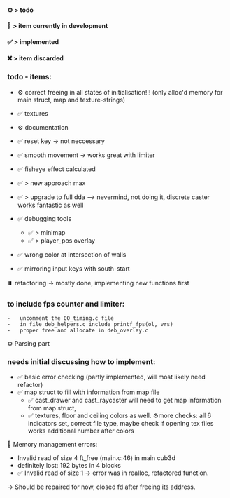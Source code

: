 #### ⚙️ > todo
#### 🔧 > item currently in development
#### ✅ > implemented
#### ❌ > item discarded



### todo - items:
- ⚙️ correct freeing in all states of initialisation!!! (only alloc'd memory for main struct, map and texture-strings)
- ✅  textures
- ⚙️ documentation
- ✅ reset key -> not neccessary
- ✅ smooth movement -> works great with limiter
- ✅ fisheye effect calculated
- ✅ > new approach max
- ✅ > upgrade to full dda --> nevermind, not doing it, discrete caster works fantastic as well

- ✅ debugging tools

	- ✅ > minimap
	- ✅ > player_pos overlay
- ✅ wrong color at intersection of walls
- ✅ mirroring input keys with south-start

⏸️ refactoring -> mostly done, implementing new functions first


### to include fps counter and limiter:
	-	uncomment the 00_timing.c file
	-	in file deb_helpers.c include printf_fps(ol, vrs)
	-	proper free and allocate in deb_overlay.c


⚙️ Parsing part
### needs initial discussing how to implement:
- ✅	basic error checking (partly implemented, will most likely need refactor)
- ✅ 	map struct to fill with information from map file
	- ✅ cast_drawer and cast_raycaster will need to get map information from map struct,
    - ✅ textures, floor and ceiling colors as well.
	⚙️more checks: all 6 indicators set, correct file type, maybe check if opening tex files works
					additional number after colors



🔧 Memory management errors:

- Invalid read of size 4 ft_free (main.c:46) in main cub3d
-  definitely lost: 192 bytes in 4 blocks
-  ✅ Invalid read of size 1  -> error was in realloc, refactored function.


-> Should be repaired for now, closed fd after freeing its address.
